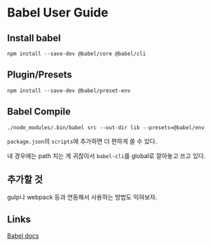 # Babel User Guide

## Install babel

`npm install --save-dev @babel/core @babel/cli`

## Plugin/Presets

`npm install --save-dev @babel/preset-env`

## Babel Compile

`./node_modules/.bin/babel src --out-dir lib --presets=@babel/env`

`package.json`의 `scripts`에 추가하면 더 편하게 쓸 수 있다.

내 경우에는 path 치는 게 귀찮아서 `babel-cli`를 global로 깔아놓고 쓰고 있다.

## 추가할 것

gulp나 webpack 등과 연동해서 사용하는 방법도 익혀보자.

## Links

[Babel docs](https://babeljs.io/docs/en/next/usage)
